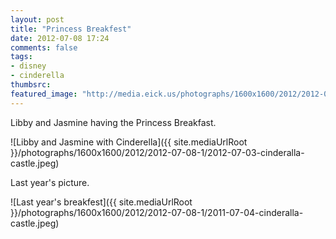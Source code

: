 ```yaml
---
layout: post
title: "Princess Breakfest"
date: 2012-07-08 17:24
comments: false
tags: 
- disney
- cinderella
thumbsrc: 
featured_image: "http://media.eick.us/photographs/1600x1600/2012/2012-07-08-1/2012-07-03-cinderalla-castle.jpeg"
---
```

Libby and Jasmine having the Princess Breakfast.

![Libby and Jasmine with Cinderella]({{ site.mediaUrlRoot }}/photographs/1600x1600/2012/2012-07-08-1/2012-07-03-cinderalla-castle.jpeg)


Last year's picture.

![Last year's breakfest]({{ site.mediaUrlRoot }}/photographs/1600x1600/2012/2012-07-08-1/2011-07-04-cinderalla-castle.jpeg)
